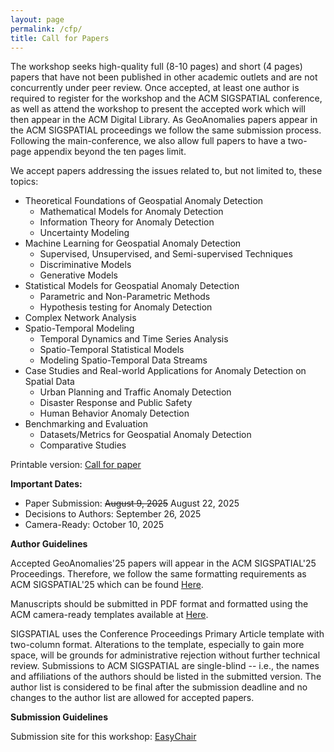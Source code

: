 ```yaml
---
layout: page
permalink: /cfp/
title: Call for Papers
---
```


The workshop seeks high-quality full (8-10 pages) and short (4 pages) papers that have not been published in other academic outlets and are not concurrently under peer review. Once accepted, at least one author is required to register for the workshop and the ACM SIGSPATIAL conference, as well as attend the workshop to present the accepted work which will then appear in the ACM Digital Library. As GeoAnomalies papers appear in the ACM SIGSPATIAL proceedings we follow the same submission process. Following the main-conference, we also allow full papers to have a two-page appendix beyond the ten pages limit.



We accept papers addressing the issues related to, but not limited to, these topics: 

- Theoretical Foundations of Geospatial Anomaly Detection	
    - Mathematical Models for Anomaly Detection
    - Information Theory for Anomaly Detection
    - Uncertainty Modeling
- Machine Learning for Geospatial Anomaly Detection
    - Supervised, Unsupervised, and Semi-supervised Techniques
    - Discriminative Models
    - Generative Models
- Statistical Models for Geospatial Anomaly Detection
    - Parametric and Non-Parametric Methods
    - Hypothesis testing for Anomaly Detection
- Complex Network Analysis
- Spatio-Temporal Modeling
    - Temporal Dynamics and Time Series Analysis
    - Spatio-Temporal Statistical Models
    - Modeling Spatio-Temporal Data Streams
- Case Studies and Real-world Applications for Anomaly Detection on Spatial Data
    - Urban Planning and Traffic Anomaly Detection
    - Disaster Response and Public Safety
    - Human Behavior Anomaly Detection
- Benchmarking and Evaluation
    - Datasets/Metrics for Geospatial Anomaly Detection
    - Comparative Studies

Printable version: [Call for paper](../assets/papers/GeoAnomalies25.pdf)

**Important Dates:** 

- Paper Submission: ~~August 9, 2025~~ August 22, 2025
- Decisions to Authors: September 26, 2025
- Camera-Ready: October 10, 2025


**Author Guidelines**

Accepted GeoAnomalies'25 papers will appear in the ACM SIGSPATIAL'25 Proceedings. Therefore, we follow the same formatting requirements as ACM SIGSPATIAL'25 which can be found [Here](https://sigspatial2025.sigspatial.org/).<br>

Manuscripts should be submitted in PDF format and formatted using the ACM camera-ready templates available at [Here](http://www.acm.org/publications/proceedings-template).<br>

SIGSPATIAL uses the Conference Proceedings Primary Article template with two-column format. Alterations to the template, especially to gain more space, will be grounds for administrative rejection without further technical review. Submissions to ACM SIGSPATIAL are single-blind -- i.e., the names and affiliations of the authors should be listed in the submitted version. The author list is considered to be final after the submission deadline and no changes to the author list are allowed for accepted papers.



**Submission Guidelines**

Submission site for this workshop: [EasyChair](https://easychair.org/my/conference?conf=geoanomalies25)





